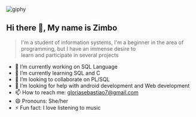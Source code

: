 ![giphy](https://user-images.githubusercontent.com/94145573/167278166-c3d3615d-86f4-4519-9a28-1ae30d6a2843.gif)
                                                                                    
## Hi there 👋, My name is Zimbo

>I'm a student of information systems, I'm a beginner in 
the area of programming, but I have an immense desire to                             
learn and participate in several projects			
- 🔭 I’m currently working on SQL Language
- 🌱 I’m currently learning SQL and C
- 👯 I’m looking to collaborate on PL/SQL
- 🤔 I’m looking for help with android development and Web development
- 📫 How to reach me: gloriasebastiao7@gmail.com 
- 😄 Pronouns: She/her
- ⚡ Fun fact: I love listening to music

                                                                                                                              
